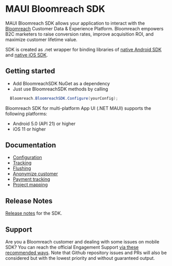 
# MAUI Bloomreach SDK
MAUI Bloomreach SDK allows your application to interact with the [Bloomreach](https://bloomreach.com/) Customer Data & Experience Platform. Bloomreach empowers B2C marketers to raise conversion rates, improve acquisition ROI, and maximize customer lifetime value.


SDK is created as .net wrapper for binding libraries of [native Android SDK](https://github.com/exponea/exponea-android-sdk) and [native iOS SDK](https://github.com/exponea/exponea-ios-sdk).


## Getting started

 - Add BloomreachSDK NuGet as a dependency
 - Just use BloomreachSDK methods by calling 

 ```csharp
   Bloomreach.BloomreachSDK.Configure(yourConfig);
 ```

Bloomreach SDK for multi-platform App UI (.NET MAUI) supports the following platforms:
  * Android 5.0 (API 21) or higher
  * iOS 11 or higher

## Documentation
  * [Configuration](./Documentation/CONFIG.md)
  * [Tracking](./Documentation/TRACK.md)
  * [Flushing](./Documentation/FLUSH.md)
  * [Anonymize customer](./Documentation/ANONYMIZE.md)
  * [Payment tracking](./Documentation/PAYMENT.md)
  * [Project mapping](./Documentation/PROJECT_MAPPING.md)
  
## Release Notes

[Release notes](./Documentation/RELEASE_NOTES.md) for the SDK.

## Support

Are you a Bloomreach customer and dealing with some issues on mobile SDK? You can reach the official Engagement Support [via these recommended ways](https://documentation.bloomreach.com/engagement/docs/engagement-support#contacting-the-support).
Note that Github repository issues and PRs will also be considered but with the lowest priority and without guaranteed output.
